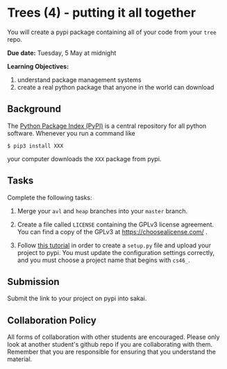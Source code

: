 # Trees (4) - putting it all together

You will create a pypi package containing all of your code from your `tree` repo.

**Due date:**
Tuesday, 5 May at midnight

**Learning Objectives:**

1. understand package management systems
1. create a real python package that anyone in the world can download

## Background

The [Python Package Index (PyPI)](https://pypi.org/) is a central repository for all python software.
Whenever you run a command like
```
$ pip3 install XXX
```
your computer downloads the `XXX` package from pypi. 

## Tasks

Complete the following tasks:

1. Merge your `avl` and `heap` branches into your `master` branch.

1. Create a file called `LICENSE` containing the GPLv3 license agreement.
    You can find a copy of the GPLv3 at https://choosealicense.com/ .

1. Follow [this tutorial](https://realpython.com/pypi-publish-python-package/#preparing-your-package-for-publication) in order to create a `setup.py` file and upload your project to pypi.
    You must update the configuration settings correctly, and you must choose a project name that begins with `cs46_`.

## Submission

Submit the link to your project on pypi into sakai.

## Collaboration Policy

All forms of collaboration with other students are encouraged.
Please only look at another student's github repo if you are collaborating with them.
Remember that you are responsible for ensuring that you understand the material.
